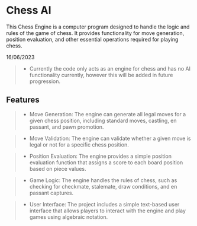 # Chess AI

This Chess Engine is a computer program designed to handle the logic and rules of the game of chess. It provides functionality for move generation, position evaluation, and other essential operations required for playing chess.

16/06/2023
> - Currently the code only acts as an engine for chess and has no AI functionality currently, however this will be added in future progression.

## Features

> - Move Generation: The engine can generate all legal moves for a given chess position, including standard moves, castling, en passant, and pawn promotion.

> - Move Validation: The engine can validate whether a given move is legal or not for a specific chess position.

> - Position Evaluation: The engine provides a simple position evaluation function that assigns a score to each board position based on piece values.

> - Game Logic: The engine handles the rules of chess, such as checking for checkmate, stalemate, draw conditions, and en passant captures.

> - User Interface: The project includes a simple text-based user interface that allows players to interact with the engine and play games using algebraic notation.